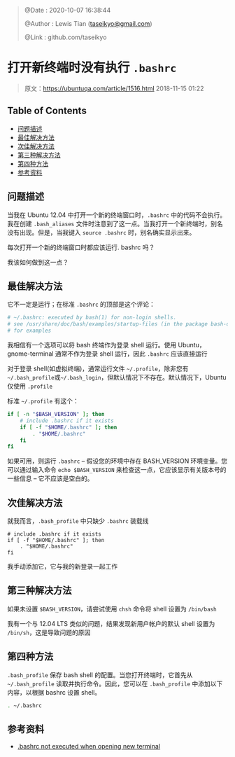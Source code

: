 > @Date    : 2020-10-0‎7‎ 16:38:44
>
> @Author  : Lewis Tian (taseikyo@gmail.com)
>
> @Link    : github.com/taseikyo

# 打开新终端时没有执行 `.bashrc`

> 原文：https://ubuntuqa.com/article/1516.html 2018-11-15 01:22

## Table of Contents

- [问题描述](#问题描述)
- [最佳解决方法](#最佳解决方法)
- [次佳解决方法](#次佳解决方法)
- [第三种解决方法](#第三种解决方法)
- [第四种方法](#第四种方法)
- [参考资料](#参考资料)

## 问题描述

当我在 Ubuntu 12.04 中打开一个新的终端窗口时，`.bashrc` 中的代码不会执行。我在创建 `.bash_aliases` 文件时注意到了这一点。当我打开一个新终端时，别名没有出现。但是，当我键入 `source .bashrc` 时，别名确实显示出来。

每次打开一个新的终端窗口时都应该运行. bashrc 吗？

我该如何做到这一点？

## 最佳解决方法

它不一定是运行；在标准 `.bashrc` 的顶部是这个评论：

```Bash
# ~/.bashrc: executed by bash(1) for non-login shells.
# see /usr/share/doc/bash/examples/startup-files (in the package bash-doc)
# for examples
```

我相信有一个选项可以将 bash 终端作为登录 shell 运行。使用 Ubuntu，gnome-terminal 通常不作为登录 shell 运行，因此 `.bashrc` 应该直接运行

对于登录 shell(如虚拟终端)，通常运行文件 `~/.profile`，除非您有 `~/.bash_profile`或`~/.bash_login`，但默认情况下不存在。默认情况下，Ubuntu 仅使用 `.profile`

标准 `~/.profile` 有这个：

```Bash
if [ -n "$BASH_VERSION" ]; then
    # include .bashrc if it exists
    if [ -f "$HOME/.bashrc" ]; then
        . "$HOME/.bashrc"
    fi
fi
```

如果可用，则运行 `.bashrc` – 假设您的环境中存在 BASH_VERSION 环境变量。您可以通过输入命令 `echo $BASH_VERSION` 来检查这一点，它应该显示有关版本号的一些信息 – 它不应该是空白的。

## 次佳解决方法

就我而言，`.bash_profile` 中只缺少 `.bashrc` 装载线

```
# include .bashrc if it exists
if [ -f "$HOME/.bashrc" ]; then
    . "$HOME/.bashrc"
fi
```

我手动添加它，它与我的新登录一起工作

## 第三种解决方法

如果未设置 `$BASH_VERSION`，请尝试使用 `chsh` 命令将 shell 设置为 `/bin/bash`

我有一个与 12.04 LTS 类似的问题，结果发现新用户帐户的默认 shell 设置为 `/bin/sh`，这是导致问题的原因

## 第四种方法

`.bash_profile` 保存 bash shell 的配置。当您打开终端时，它首先从 `~/.bash_profile` 读取并执行命令。因此，您可以在 `.bash_profile` 中添加以下内容，以根据 bashrc 设置 shell。

```Bash
. ~/.bashrc
```

## 参考资料

- [.bashrc not executed when opening new terminal](https://askubuntu.com/questions/161249/bashrc-not-executed-when-opening-new-terminal)
